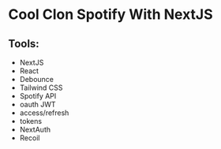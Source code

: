 # Cool Clon Spotify With NextJS
## Tools:
- NextJS
- React
- Debounce
- Tailwind CSS
- Spotify API
- oauth JWT
- access/refresh
- tokens
- NextAuth
- Recoil